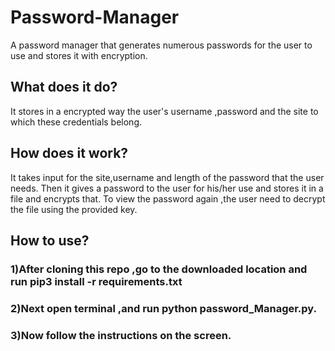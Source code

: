 # Password-Manager
 A password manager that generates numerous passwords for the user to use and stores it with encryption.

## What does it do?
  It stores in a encrypted way the user's username ,password and the site to which these credentials belong.

## How does it work?
  It takes input for the site,username and length of the password that the user needs.
  Then it gives a password to the user for his/her use and stores it in a file and encrypts that. 
  To view the password again ,the user need to decrypt the file using the provided key.
## How to use?
  ### 1)After cloning this repo ,go to the downloaded location and run pip3 install -r requirements.txt
  ### 2)Next open terminal ,and run python password_Manager.py.
  ### 3)Now follow the instructions on the screen.
